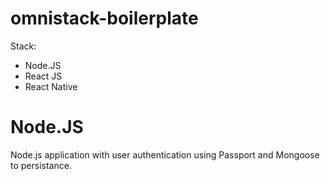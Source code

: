 # omnistack-boilerplate

Stack:
- Node.JS
- React JS
- React Native

# Node.JS

Node.js application with user authentication using Passport and Mongoose to persistance.
